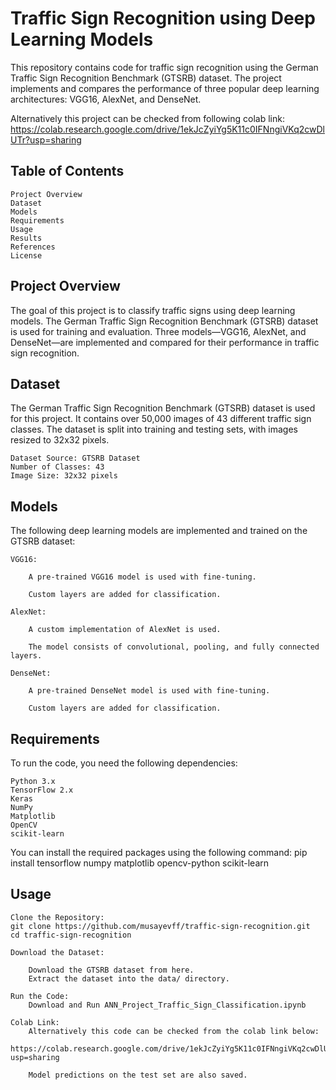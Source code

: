 # Traffic Sign Recognition using Deep Learning Models

This repository contains code for traffic sign recognition using the German Traffic Sign Recognition Benchmark (GTSRB) dataset. The project implements and compares the performance of three popular deep learning architectures: VGG16, AlexNet, and DenseNet.

Alternatively this project can be checked from following colab link:
https://colab.research.google.com/drive/1ekJcZyiYg5K11c0IFNngiVKq2cwDlUTr?usp=sharing

## Table of Contents

    Project Overview
    Dataset
    Models
    Requirements
    Usage
    Results
    References
    License

## Project Overview

The goal of this project is to classify traffic signs using deep learning models. The German Traffic Sign Recognition Benchmark (GTSRB) dataset is used for training and evaluation. Three models—VGG16, AlexNet, and DenseNet—are implemented and compared for their performance in traffic sign recognition.

## Dataset

The German Traffic Sign Recognition Benchmark (GTSRB) dataset is used for this project. It contains over 50,000 images of 43 different traffic sign classes. The dataset is split into training and testing sets, with images resized to 32x32 pixels.

    Dataset Source: GTSRB Dataset
    Number of Classes: 43
    Image Size: 32x32 pixels

## Models

The following deep learning models are implemented and trained on the GTSRB dataset:

    VGG16:

        A pre-trained VGG16 model is used with fine-tuning.

        Custom layers are added for classification.

    AlexNet:

        A custom implementation of AlexNet is used.

        The model consists of convolutional, pooling, and fully connected layers.

    DenseNet:

        A pre-trained DenseNet model is used with fine-tuning.

        Custom layers are added for classification.

## Requirements

To run the code, you need the following dependencies:

    Python 3.x
    TensorFlow 2.x
    Keras
    NumPy
    Matplotlib
    OpenCV
    scikit-learn

You can install the required packages using the following command:
pip install tensorflow numpy matplotlib opencv-python scikit-learn

## Usage

    Clone the Repository:
    git clone https://github.com/musayevff/traffic-sign-recognition.git
    cd traffic-sign-recognition

    Download the Dataset:

        Download the GTSRB dataset from here.
        Extract the dataset into the data/ directory.

    Run the Code:
        Download and Run ANN_Project_Traffic_Sign_Classification.ipynb

    Colab Link:
        Alternatively this code can be checked from the colab link below:
        https://colab.research.google.com/drive/1ekJcZyiYg5K11c0IFNngiVKq2cwDlUTr?usp=sharing

        Model predictions on the test set are also saved.
